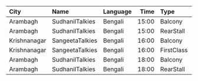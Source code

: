 | City         | Name            | Language |  Time | Type       | Price | Capacity | Booked |
| :----------- | :-------------- | :------- | ----: | :--------- | ----: | -------: | -----: |
| Arambagh     | SudhanilTalkies | Bengali  | 15:00 | Balcony    |   35₹ |      400 |    344 |
| Arambagh     | SudhanilTalkies | Bengali  | 15:00 | RearStall  |   25₹ |      412 |    370 |
| Krishnanagar | SangeetaTalkies | Bengali  | 16:00 | Balcony    |   50₹ |      231 |    165 |
| Krishnanagar | SangeetaTalkies | Bengali  | 16:00 | FirstClass |   30₹ |      513 |    454 |
| Arambagh     | SudhanilTalkies | Bengali  | 18:00 | Balcony    |   35₹ |      400 |    344 |
| Arambagh     | SudhanilTalkies | Bengali  | 18:00 | RearStall  |   25₹ |      412 |    370 |